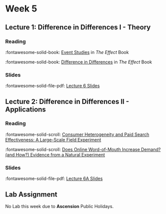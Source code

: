 # Week 5

## Lecture 1: Difference in Differences I - Theory

### Reading

 :fontawesome-solid-book: [Event Studies](https://theeffectbook.net/ch-EventStudies.html) in *The Effect* Book

 :fontawesome-solid-book: [Difference in Differences](https://theeffectbook.net/ch-DifferenceinDifference.html) in *The Effect* Book

### Slides


:fontawesome-solid-file-pdf: [Lecture 6 Slides][l06-student]

## Lecture 2: Difference in Differences II - Applications

### Reading 

:fontawesome-solid-scroll: [Consumer Heterogeneity and Paid Search Effectiveness: A Large-Scale Field Experiment](https://onlinelibrary.wiley.com/doi/abs/10.3982/ECTA12423)

:fontawesome-solid-scroll: [Does Online Word-of-Mouth Increase Demand? (and How?) Evidence from a Natural Experiment](https://pubsonline.informs.org/doi/10.1287/mksc.2017.1045)

### Slides 

:fontawesome-solid-file-pdf: [Lecture 6A Slides][l06a-student]

## Lab Assignment

No Lab this week due to **Ascension** Public Holidays.

[l06-student]: ../assets/lectures/week-05/l06_did_student.pdf
[l06a-student]: ../assets/lectures/week-05/l06a_did_applications.pdf